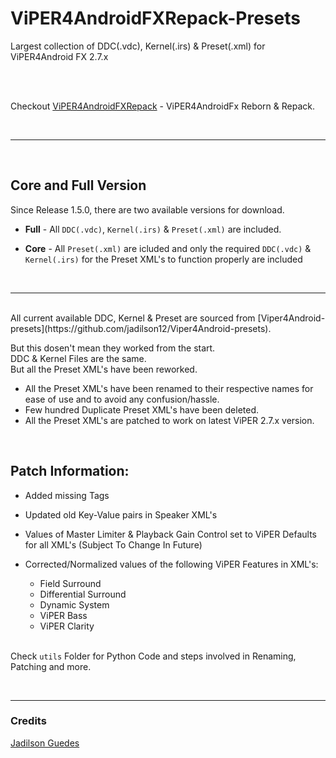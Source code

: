 # ViPER4AndroidFXRepack-Presets
Largest collection of DDC(.vdc), Kernel(.irs) & Preset(.xml) for ViPER4Android FX 2.7.x

</br>
</br>

Checkout [ViPER4AndroidFXRepack](https://github.com/syntaxticsugr/ViPER4AndroidFXRepack) - ViPER4AndroidFx Reborn & Repack.

</br>

---

</br>

## Core and Full Version

Since Release 1.5.0, there are two available versions for download.</br>

* **Full** - All `DDC(.vdc)`, `Kernel(.irs)` & `Preset(.xml)` are included.

* **Core** - All `Preset(.xml)` are icluded and only the required `DDC(.vdc)` & `Kernel(.irs)` for the Preset XML's to function properly are included

</br>

---

</br>
All current available DDC, Kernel & Preset are sourced from [Viper4Android-presets](https://github.com/jadilson12/Viper4Android-presets).

But this dosen't mean they worked from the start.</br>
DDC & Kernel Files are the same.</br>
But all the Preset XML's have been reworked.

- All the Preset XML's have been renamed to their respective names for ease of use and to avoid any confusion/hassle.
- Few hundred Duplicate Preset XML's have been deleted.
- All the Preset XML's are patched to work on latest ViPER 2.7.x version.

</br>

## Patch Information:
- Added missing Tags
- Updated old Key-Value pairs in Speaker XML's
- Values of Master Limiter & Playback Gain Control set to ViPER Defaults for all XML's (Subject To Change In Future)
- Corrected/Normalized values of the following ViPER Features in XML's:
  - Field Surround
  - Differential Surround
  - Dynamic System
  - ViPER Bass
  - ViPER Clarity

  </br>

Check `utils` Folder for Python Code and steps involved in Renaming, Patching and more.

</br>

---

### Credits
[Jadilson Guedes](https://github.com/jadilson12)
